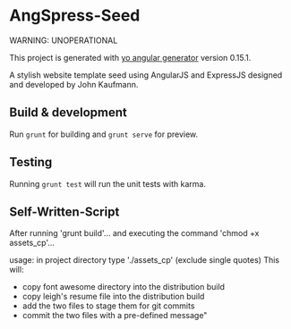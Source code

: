 # AngSpress-Seed

WARNING: UNOPERATIONAL

This project is generated with [yo angular generator](https://github.com/yeoman/generator-angular)
version 0.15.1.

A stylish website template seed using AngularJS and ExpressJS designed and developed by John Kaufmann.

## Build & development

Run `grunt` for building and `grunt serve` for preview.

## Testing

Running `grunt test` will run the unit tests with karma.

## Self-Written-Script

After running 'grunt build'...
and executing the command 'chmod +x assets_cp'...

usage: in project directory type './assets_cp' (exclude single quotes)
This will:
  * copy font awesome directory into the distribution build
  * copy leigh's resume file into the distribution build
  * add the two files to stage them for git commits
  * commit the two files with a pre-defined message"
